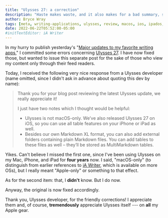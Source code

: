 ```yaml
---
title: "Ulysses 27: a correction"
description: "Haste makes waste, and it also makes for a bad summary, so here are some corrections to what I wrote yesterday about Ulysses 27."
author: Bryce Wray
tags: [meta, writing-applications, ulysses, review, macos, ios, ipados, ia-writer, apple]
date: 2022-06-22T05:52:00-05:00
#initTextEditor: iA Writer
---
```


In my hurry to publish yesterday's "[Major updates to my favorite writing apps](/posts/2022/06/major-updates-my-favorite-writing-apps/)," I committed some errors concerning [Ulysses 27](https://ulysses.app/release-notes/). I have now fixed those, but wanted to issue this separate post for the sake of those who view my content only through their feed readers.

Today, I received the following very nice response from a Ulysses developer (name omitted, since I didn't ask in advance about quoting this dev by name):

> Thank you for your blog post reviewing the latest Ulysses update, we really appreciate it!
>
> I just have two notes which I thought would be helpful:
>
> - Ulysses is not macOS-only. We’ve also released Ulysses 27 on iOS, so you can use all table features on your iPhone or iPad as well.
> - Besides our own Markdown XL format, you can also add external folders containing plain Markdown files. You can add tables to these files as well – they’ll be stored as MultiMarkdown tables.

Yikes. Can't believe I missed the first one, since I've been using Ulysses on my Mac, iPhone, and iPad for **four years** now. I said, "macOS-only" (to distinguish from earlier references to [iA Writer](https://ia.net/writer), which is available on more OSs), but I really meant "Apple-only" or something to that effect.

As for the second item: that, I **didn't** know. But I do now.

Anyway, the original is now fixed accordingly.

Thank you, Ulysses developer, for the friendly corrections! I appreciate them and, of course, **tremendously** appreciate Ulysses itself --- on **all** my Apple gear.
